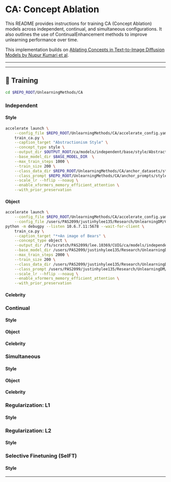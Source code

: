 # CA: Concept Ablation

This README provides instructions for training CA (Concept Ablation) models across independent, continual, and simultaneous configurations. It also outlines the use of ContinualEnhancement methods to improve unlearning performance over time.

This implementation builds on [Ablating Concepts in Text-to-Image Diffusion Models by Nupur Kumari et al](https://github.com/nupurkmr9/concept-ablation/tree/main).

---

---

## 🧠 Training
```bash
cd $REPO_ROOT/UnlearningMethods/CA
```
### Independent
#### Style
```bash
accelerate launch \
    --config_file $REPO_ROOT/UnlearningMethods/CA/accelerate_config.yaml \
    train_ca.py \
    --caption_target "Abstractionism Style" \
    --concept_type style \
    --output_dir $OUTPUT_ROOT/ca/models/independent/base/style/Abstractionism_retention \
    --base_model_dir $BASE_MODEL_DIR  \
    --max_train_steps 1000 \
    --train_size 200 \
    --class_data_dir $REPO_ROOT/UnlearningMethods/CA/anchor_datasets/style/painting_unlearncanvas \
    --class_prompt $REPO_ROOT/UnlearningMethods/CA/anchor_prompts/style/painting.txt  \
    --scale_lr --hflip --noaug \
    --enable_xformers_memory_efficient_attention \
    --with_prior_preservation 
```

#### Object
```bash
accelerate launch \
    --config_file $REPO_ROOT/UnlearningMethods/CA/accelerate_config.yaml \
    --config_file /users/PAS2099/justinhylee135/Research/UnlearningDM/CUIG/UnlearningMethods/CA/accelerate_config.yaml \
python -m debugpy --listen 10.6.7.11:5678 --wait-for-client \
    train_ca.py \
    --caption_target "*+An image of Bears" \
    --concept_type object \
    --output_dir /fs/scratch/PAS2099/lee.10369/CUIG/ca/models/independent/base/object/Bears \
    --base_model_dir /users/PAS2099/justinhylee135/Research/UnlearningDM/CUIG/UnlearningMethods/base_models/UnlearnCanvas  \
    --max_train_steps 2000 \
    --train_size 200 \
    --class_data_dir /users/PAS2099/justinhylee135/Research/UnlearningDM/CUIG/UnlearningMethods/CA/anchor_datasets/object/Horses \
    --class_prompt /users/PAS2099/justinhylee135/Research/UnlearningDM/CUIG/UnlearningMethods/CA/anchor_prompts/object/Horses.txt  \
    --scale_lr --hflip --noaug \
    --enable_xformers_memory_efficient_attention \
    --with_prior_preservation 
```
#### Celebrity

### Continual
#### Style
#### Object
#### Celebrity

### Simultaneous
#### Style

#### Object
#### Celebrity

### Regularization: L1
#### Style


### Regularization: L2
#### Style


### Selective Finetuning (SelFT)
#### Style


---

